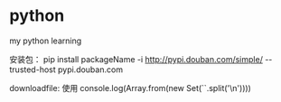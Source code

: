 # python
my python learning

安装包： pip install packageName -i http://pypi.douban.com/simple/ --trusted-host pypi.douban.com

downloadfile: 使用 console.log(Array.from(new Set(``.split('\n'))))